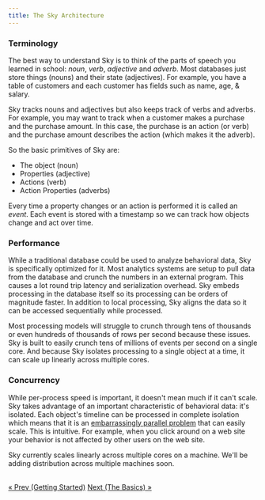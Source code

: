 ```yaml
---
title: The Sky Architecture
---
```


### Terminology

The best way to understand Sky is to think of the parts of speech you learned in school: *noun*, *verb*, *adjective* and *adverb*.
Most databases just store things (nouns) and their state (adjectives).
For example, you have a table of customers and each customer has fields such as name, age, & salary.

Sky tracks nouns and adjectives but also keeps track of verbs and adverbs.
For example, you may want to track when a customer makes a purchase and the purchase amount.
In this case, the purchase is an action (or verb) and the purchase amount describes the action (which makes it the adverb).

So the basic primitives of Sky are:

* The object (noun)
* Properties (adjective)
* Actions (verb)
* Action Properties (adverbs)

Every time a property changes or an action is performed it is called an *event*.
Each event is stored with a timestamp so we can track how objects change and act over time.


### Performance

While a traditional database could be used to analyze behavioral data, Sky is specifically optimized for it.
Most analytics systems are setup to pull data from the database and crunch the numbers in an external program.
This causes a lot round trip latency and serialization overhead.
Sky embeds processing in the database itself so its processing can be orders of magnitude faster.
In addition to local processing, Sky aligns the data so it can be accessed sequentially while processed.

Most processing models will struggle to crunch through tens of thousands or even hundreds of thousands of rows per second because these issues.
Sky is built to easily crunch tens of millions of events per second on a single core.
And because Sky isolates processing to a single object at a time, it can scale up linearly across multiple cores.


### Concurrency

While per-process speed is important, it doesn't mean much if it can't scale.
Sky takes advantage of an important characteristic of behavioral data: it's isolated.
Each object's timeline can be processed in complete isolation which means that it is an [embarrassingly parallel problem][] that can easily scale.
This is intuitive.
For example, when you click around on a web site your behavior is not affected by other users on the web site.

Sky currently scales linearly across multiple cores on a machine.
We'll be adding distribution across multiple machines soon.

<br/>
<a href="getting-started.html">« Prev <span class="hidden-phone">(Getting Started)</span></a>
<span class="pull-right"><a href="basics.html">Next <span class="hidden-phone">(The Basics)</span> »</a></span>


  [embarrassingly parallel problem]: http://en.wikipedia.org/wiki/Embarrassingly_parallel

